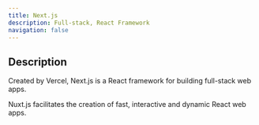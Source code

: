 ```yaml
---
title: Next.js
description: Full-stack, React Framework
navigation: false
---
```


## Description

Created by Vercel, Next.js is a React framework for building full-stack web apps.

Nuxt.js facilitates the creation of fast, interactive and dynamic React web apps.
